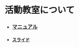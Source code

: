 # 活動教室について

- ### [マニュアル](https://scrapbox.io/sokon/活動教室について)
- #### [スライド](https://github.com/TokiwaTools/sokon_katsudon/blob/master/sokon_katsudon_v2.pdf)
